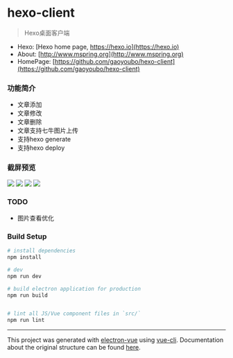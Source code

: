 # hexo-client

> Hexo桌面客户端

- Hexo: [Hexo home page, https://hexo.io](https://hexo.io)
- About: [http://www.mspring.org](http://www.mspring.org)
- HomePage: [https://github.com/gaoyoubo/hexo-client](https://github.com/gaoyoubo/hexo-client)

### 功能简介
- 文章添加
- 文章修改
- 文章删除
- 文章支持七牛图片上传
- 支持hexo generate
- 支持hexo deploy

### 截屏预览
![](http://file.mspring.org/75b72e173544f8d97bd439973e022f65!detail)
![](http://file.mspring.org/af961ed25d01cceb2bb64855324c9cc9!detail)
![](http://file.mspring.org/3376dc96e75b3719f1a40e65dd54b71e!detail)
![](http://file.mspring.org/8a017cf3cb56561da107383ac21da2df!detail)

### TODO
- 图片查看优化

### Build Setup

``` bash
# install dependencies
npm install

# dev
npm run dev

# build electron application for production
npm run build


# lint all JS/Vue component files in `src/`
npm run lint

```

---

This project was generated with [electron-vue](https://github.com/SimulatedGREG/electron-vue) using [vue-cli](https://github.com/vuejs/vue-cli). Documentation about the original structure can be found [here](https://simulatedgreg.gitbooks.io/electron-vue/content/index.html).
